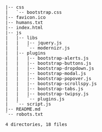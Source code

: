 <pre>
|-- css
|   `-- bootstrap.css
|-- favicon.ico
|-- humans.txt
|-- index.html
|-- js
|   |-- libs
|   |   |-- jquery.js
|   |   `-- modernizr.js
|   |-- plugins
|   |   |-- bootstrap-alerts.js
|   |   |-- bootstrap-buttons.js
|   |   |-- bootstrap-dropdown.js
|   |   |-- bootstrap-modal.js
|   |   |-- bootstrap-popover.js
|   |   |-- bootstrap-scrollspy.js
|   |   |-- bootstrap-tabs.js
|   |   |-- bootstrap-twipsy.js
|   |   `-- plugins.js
|   `-- script.js
|-- README.md
`-- robots.txt

4 directories, 18 files
</pre>
